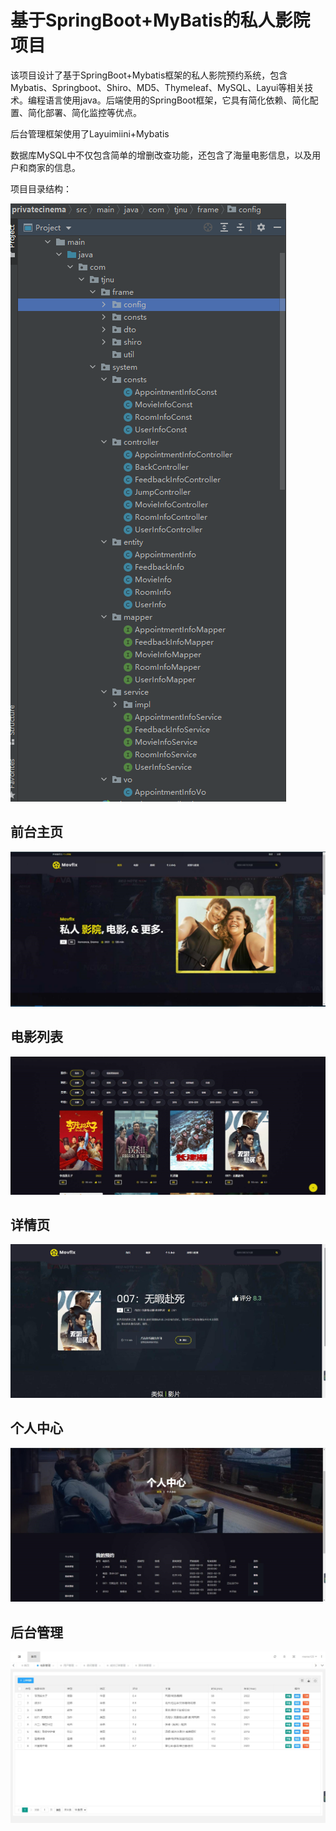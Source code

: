 # 基于SpringBoot+MyBatis的私人影院项目

 该项目设计了基于SpringBoot+Mybatis框架的私人影院预约系统，包含Mybatis、Springboot、Shiro、MD5、Thymeleaf、MySQL、Layui等相关技术。编程语言使用java。后端使用的SpringBoot框架，它具有简化依赖、简化配置、简化部署、简化监控等优点。

后台管理框架使用了Layuimiini+Mybatis

数据库MySQL中不仅包含简单的增删改查功能，还包含了海量电影信息，以及用户和商家的信息。

项目目录结构：

![1666320420458](README.assets/1666320420458.png)



## 前台主页

![1666321046447](README.assets/1666321046447.png)



## 电影列表

![1666321051603](README.assets/1666321051603.png)



## 详情页

![f66e87eb26aae256d3b3e884b4dda32](README.assets/f66e87eb26aae256d3b3e884b4dda32-1666321027185.jpg)



## 个人中心

![1666321056110](README.assets/1666321056110.png)

## 后台管理

![1666321070692](README.assets/1666321070692.png)